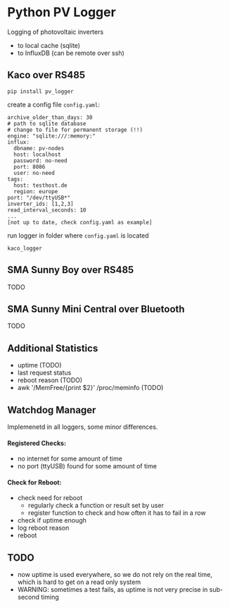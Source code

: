 # Python PV Logger

Logging of photovoltaic inverters
* to local cache (sqlite)
* to InfluxDB (can be remote over ssh)

## Kaco over RS485

```
pip install pv_logger
```

create a config file `config.yaml`:
```
archive_older_than_days: 30
# path to sqlite database
# change to file for permanent storage (!!)
engine: "sqlite:///:memory:"
influx:
  dbname: pv-nodes
  host: localhost
  password: no-need
  port: 8086
  user: no-need
tags:
  host: testhost.de
  region: europe
port: "/dev/ttyUSB*"
inverter_ids: [1,2,3]
read_interval_seconds: 10
...
[not up to date, check config.yaml as example]
```

run logger in folder where `config.yaml` is located
```
kaco_logger
```

## SMA Sunny Boy over RS485

TODO

## SMA Sunny Mini Central over Bluetooth

TODO

## Additional Statistics
- uptime (TODO)
- last request status
- reboot reason (TODO)
- awk '/MemFree/{print $2}' /proc/meminfo (TODO)

## Watchdog Manager

Implemenetd in all loggers, some minor differences.

#### Registered Checks:
- no internet for some amount of time
- no port (ttyUSB) found for some amount of time

#### Check for Reboot:
- check need for reboot
    - regularly check a function or result set by user
    - register function to check and how often it has to fail in a row
- check if uptime enough
- log reboot reason
- reboot


## TODO
- now uptime is used everywhere, so we do not rely on the real time, which
  is hard to get on a read only system
- WARNING: sometimes a test fails, as uptime is not very precise in sub-second
  timing
